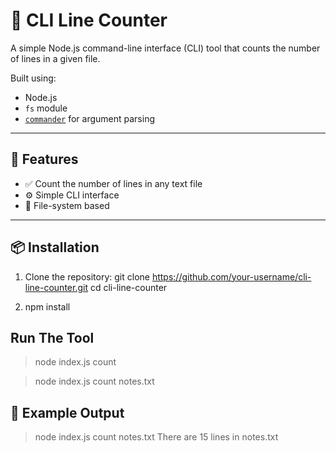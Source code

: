 # 📄 CLI Line Counter

A simple Node.js command-line interface (CLI) tool that counts the number of lines in a given file.

Built using:
- Node.js
- `fs` module
- [`commander`](https://www.npmjs.com/package/commander) for argument parsing

---

## 🚀 Features

- ✅ Count the number of lines in any text file
- ⚙️ Simple CLI interface
- 📁 File-system based

---

## 📦 Installation

1. Clone the repository:
   git clone https://github.com/your-username/cli-line-counter.git
   cd cli-line-counter

2. npm install

## Run The Tool 

> node index.js count <filename>

> node index.js count notes.txt

## 📂 Example Output

> node index.js count notes.txt
There are 15 lines in notes.txt

